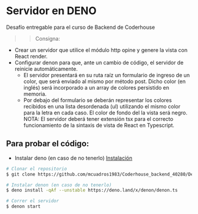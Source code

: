 # Servidor en DENO
Desafío entregable para el curso de Backend de Coderhouse


>> Consigna: 
- Crear un servidor que utilice el módulo http opine y genere la vista con React render.
- Configurar denon para que, ante un cambio de código, el servidor de reinicie automáticamente.
    - El servidor presentará en su ruta raíz un formulario de ingreso de un color, que será enviado al mismo por método post. Dicho color (en inglés) será incorporado a un array de colores persistido en memoria.
    - Por debajo del formulario se deberán representar los colores recibidos en una lista desordenada (ul) utilizando el mismo color para la letra en cada caso. El color de fondo del la vista será negro.
NOTA: El servidor deberá tener extensión tsx para el correcto funcionamiento de la sintaxis de vista de React en Typescript.


## Para probar el código:

- Instalar deno (en caso de no tenerlo) [Instalación](https://deno.land/#installation)

```bash
# Clonar el repositorio
$ git clone https://github.com/mcuadros1983/Coderhouse_backend_40280/Desafio21_deno

# Instalar denon (en caso de no tenerlo)
$ deno install -qAf --unstable https://deno.land/x/denon/denon.ts

# Correr el servidor
$ denon start
```
